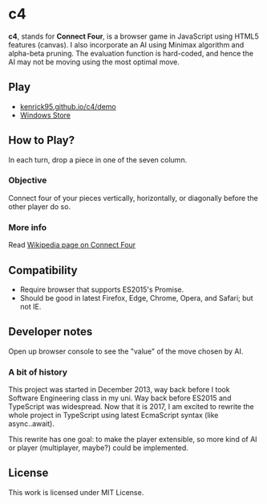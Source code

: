c4
==

**c4**, stands for **Connect Four**, is a browser game in JavaScript using HTML5 features (canvas). I also incorporate an AI using Minimax algorithm and alpha-beta pruning. The evaluation function is hard-coded, and hence the AI may not be moving using the most optimal move.

## Play
* [kenrick95.github.io/c4/demo](//kenrick95.github.io/c4/demo/)
* [Windows Store](http://apps.microsoft.com/windows/app/c6ebc0bb-7cd8-48ce-b538-72895b8834c6)

## How to Play?
In each turn, drop a piece in one of the seven column.

### Objective
Connect four of your pieces vertically, horizontally, or diagonally before the other player do so.

### More info
Read [Wikipedia page on Connect Four](https://en.wikipedia.org/wiki/Connect_Four)

## Compatibility
- Require browser that supports ES2015's Promise.
- Should be good in latest Firefox, Edge, Chrome, Opera, and Safari; but not IE.

## Developer notes
Open up browser console to see the "value" of the move chosen by AI.

### A bit of history
This project was started in December 2013, way back before I took Software Engineering class in my uni. Way back before ES2015 and TypeScript was widespread. Now that it is 2017, I am excited to rewrite the whole project in TypeScript using latest EcmaScript syntax (like async..await).

This rewrite has one goal: to make the player extensible, so more kind of AI or player (multiplayer, maybe?) could be implemented.

## License
This work is licensed under MIT License.
